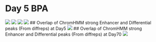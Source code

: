
# Day 5 BPA
<img src="https://github.com/CoarfaBCM/Akhilesh_Projects/blob/master/DOCS/ChromHMM_for_RAT/state_enrichment.png">
<img src="https://github.com/CoarfaBCM/Akhilesh_Projects/blob/master/DOCS/ChromHMM_for_RAT/ChromHMM_results_heatmap_Page_1.png">
<img src="https://github.com/CoarfaBCM/Akhilesh_Projects/blob/master/DOCS/ChromHMM_for_RAT/ChromHMM_results_heatmap_Page_2.png">
<img src="https://github.com/CoarfaBCM/Akhilesh_Projects/blob/master/DOCS/ChromHMM_for_RAT/ChromHMM_results_heatmap_Page_3.png">
## Overlap of ChromHMM strong Enhancer and Differential peaks (From diffreps) at Day5
<img src="https://github.com/CoarfaBCM/Akhilesh_Projects/blob/master/DOCS/ChromHMM_for_RAT/matrix_All_marks_onlyD5_strong_enhancer.png">
## Overlap of ChromHMM strong Enhancer and Differential peaks (From diffreps) at Day70
<img src="https://github.com/CoarfaBCM/Akhilesh_Projects/blob/master/DOCS/ChromHMM_for_RAT/matrix_All_marks_only_at_D70_strong_enhancer.png">
